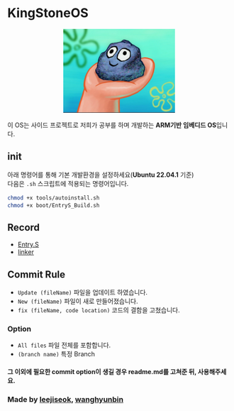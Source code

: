 # KingStoneOS

<p align="center">
<img width="50%" src="PetRock.webp"/>
</p>

이 OS는 사이드 프로젝트로 저희가 공부를 하며 개발하는 **ARM기반 임베디드 OS**입니다.  

## init

아래 명령어를 통해 기본 개발환경을 설정하세요(**Ubuntu 22.04.1** 기준)  
다음은 `.sh` 스크립트에 적용되는 명령어입니다.  
  
```sh
chmod +x tools/autoinstall.sh
chmod +x boot/EntryS_Build.sh
```

## Record

* [Entry.S](/recordNote/Entry.md)
* [linker](/recordNote/linker.md)

## Commit Rule

* `Update (fileName)` 파일을 업데이트 하였습니다.
* `New (fileName)` 파일이 새로 만들어졌습니다.
* `fix (fileName, code location)` 코드의 결함을 고쳤습니다.  

### Option

* `All files` 파일 전체를 포함합니다.
* `(branch name)` 특정 Branch

#### 그 이외에 필요한 commit option이 생길 경우 readme.md를 고쳐준 뒤, 사용해주세요.

### Made by [leejiseok](https://github.com/jiseok12), [wanghyunbin](https://github.com/KimWang906)
